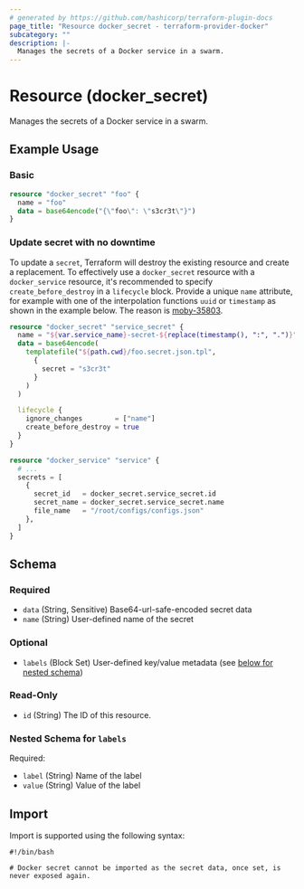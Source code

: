 ```yaml
---
# generated by https://github.com/hashicorp/terraform-plugin-docs
page_title: "Resource docker_secret - terraform-provider-docker"
subcategory: ""
description: |-
  Manages the secrets of a Docker service in a swarm.
---
```

<!-- Bug: Type and Name are switched -->
# Resource (docker_secret)

Manages the secrets of a Docker service in a swarm.

## Example Usage

### Basic

```terraform
resource "docker_secret" "foo" {
  name = "foo"
  data = base64encode("{\"foo\": \"s3cr3t\"}")
}
```

### Update secret with no downtime
To update a `secret`, Terraform will destroy the existing resource and create a replacement.
To effectively use a `docker_secret` resource with a `docker_service` resource,
it's recommended to specify `create_before_destroy` in a `lifecycle` block. Provide a unique `name` attribute, for example
with one of the interpolation functions `uuid` or `timestamp` as shown
in the example below. The reason is [moby-35803](https://github.com/moby/moby/issues/35803).

```terraform
resource "docker_secret" "service_secret" {
  name = "${var.service_name}-secret-${replace(timestamp(), ":", ".")}"
  data = base64encode(
    templatefile("${path.cwd}/foo.secret.json.tpl",
      {
        secret = "s3cr3t"
      }
    )
  )

  lifecycle {
    ignore_changes        = ["name"]
    create_before_destroy = true
  }
}

resource "docker_service" "service" {
  # ...
  secrets = [
    {
      secret_id   = docker_secret.service_secret.id
      secret_name = docker_secret.service_secret.name
      file_name   = "/root/configs/configs.json"
    },
  ]
}
```

<!-- schema generated by tfplugindocs -->
## Schema

### Required

- `data` (String, Sensitive) Base64-url-safe-encoded secret data
- `name` (String) User-defined name of the secret

### Optional

- `labels` (Block Set) User-defined key/value metadata (see [below for nested schema](#nestedblock--labels))

### Read-Only

- `id` (String) The ID of this resource.

<a id="nestedblock--labels"></a>
### Nested Schema for `labels`

Required:

- `label` (String) Name of the label
- `value` (String) Value of the label

## Import

Import is supported using the following syntax:

```shell
#!/bin/bash

# Docker secret cannot be imported as the secret data, once set, is never exposed again.
```
